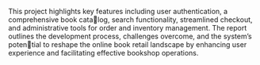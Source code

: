  This project highlights key features including user authentication, a comprehensive book catalog, search functionality, streamlined checkout, and administrative tools for order and inventory management. The report outlines the development process, challenges overcome, and the system’s potential to reshape the online book retail landscape by enhancing user
experience and facilitating effective bookshop operations.
